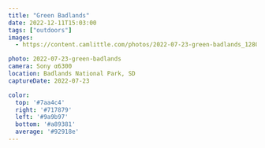 ```yaml
---
title: "Green Badlands"
date: 2022-12-11T15:03:00
tags: ["outdoors"]
images:
  - https://content.camlittle.com/photos/2022-07-23-green-badlands_1280.jpg

photo: 2022-07-23-green-badlands
camera: Sony α6300
location: Badlands National Park, SD
captureDate: 2022-07-23

color:
  top: '#7aa4c4'
  right: '#717879'
  left: '#9a9b97'
  bottom: '#a89381'
  average: '#92918e'
---
```

